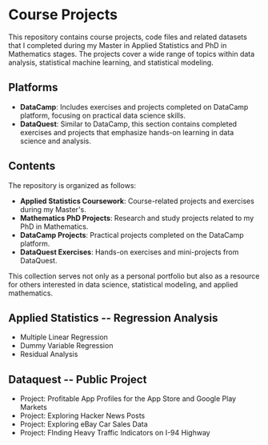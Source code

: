 # Course Projects

This repository contains course projects, code files and related datasets that I completed during my Master in Applied Statistics and PhD in Mathematics stages. The projects cover a wide range of topics within data analysis, statistical machine learning, and statistical modeling.

## Platforms

- **DataCamp**: Includes exercises and projects completed on DataCamp platform, focusing on practical data science skills.
- **DataQuest**: Similar to DataCamp, this section contains completed exercises and projects that emphasize hands-on learning in data science and analysis.

## Contents

The repository is organized as follows:

- **Applied Statistics Coursework**: Course-related projects and exercises during my Master's.
- **Mathematics PhD Projects**: Research and study projects related to my PhD in Mathematics.
- **DataCamp Projects**: Practical projects completed on the DataCamp platform.
- **DataQuest Exercises**: Hands-on exercises and mini-projects from DataQuest.

This collection serves not only as a personal portfolio but also as a resource for others interested in data science, statistical modeling, and applied mathematics.

## Applied Statistics -- Regression Analysis

- Multiple Linear Regression 
- Dummy Variable Regression 
- Residual Analysis


## Dataquest -- Public Project
- Project: Profitable App Profiles for the App Store and Google Play Markets
- Project: Exploring Hacker News Posts
- Project: Exploring eBay Car Sales Data
- Project: FInding Heavy Traffic Indicators on I-94 Highway
